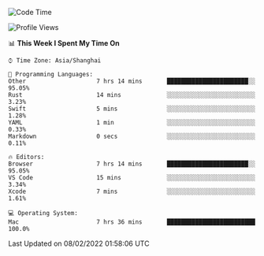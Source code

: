 <!--START_SECTION:waka-->
![Code Time](http://img.shields.io/badge/Code%20Time-7%20hrs%2043%20mins-blue)

![Profile Views](http://img.shields.io/badge/Profile%20Views-24-blue)

📊 **This Week I Spent My Time On** 

```text
⌚︎ Time Zone: Asia/Shanghai

💬 Programming Languages: 
Other                    7 hrs 14 mins       ███████████████████████░░   95.05% 
Rust                     14 mins             ░░░░░░░░░░░░░░░░░░░░░░░░░   3.23% 
Swift                    5 mins              ░░░░░░░░░░░░░░░░░░░░░░░░░   1.28% 
YAML                     1 min               ░░░░░░░░░░░░░░░░░░░░░░░░░   0.33% 
Markdown                 0 secs              ░░░░░░░░░░░░░░░░░░░░░░░░░   0.11%

🔥 Editors: 
Browser                  7 hrs 14 mins       ███████████████████████░░   95.05% 
VS Code                  15 mins             ░░░░░░░░░░░░░░░░░░░░░░░░░   3.34% 
Xcode                    7 mins              ░░░░░░░░░░░░░░░░░░░░░░░░░   1.61%

💻 Operating System: 
Mac                      7 hrs 36 mins       █████████████████████████   100.0%

```


 Last Updated on 08/02/2022 01:58:06 UTC
<!--END_SECTION:waka-->